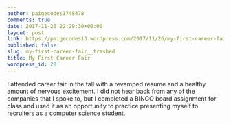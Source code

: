 ```yaml
---
author: paigecodes1748478
comments: true
date: 2017-11-26 22:29:30+00:00
layout: post
link: https://paigecodes13.wordpress.com/2017/11/26/my-first-career-fair__trashed/
published: false
slug: my-first-career-fair__trashed
title: My First Career Fair
wordpress_id: 28
---
```


I attended career fair in the fall with a revamped resume and a healthy amount of nervous excitement. I did not hear back from any of the companies that I spoke to, but I completed a BINGO board assignment for class and used it as an opportunity to practice presenting myself to recruiters as a computer science student.
